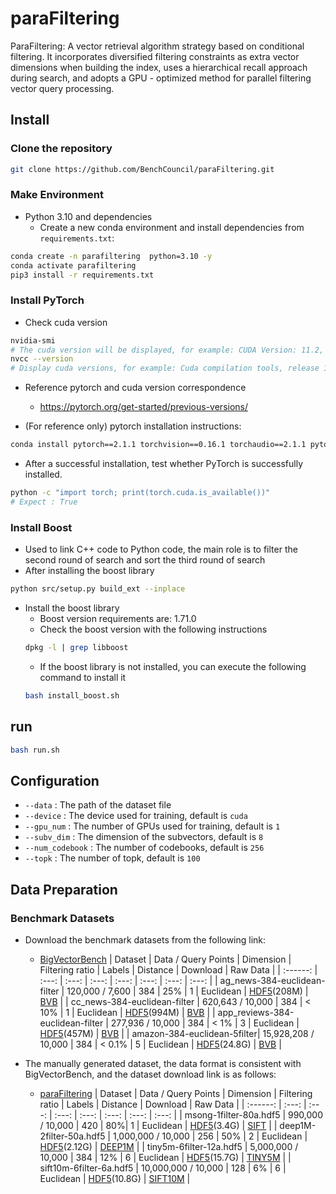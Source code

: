 # paraFiltering
ParaFiltering: A vector retrieval algorithm strategy based on conditional filtering. It incorporates diversified filtering constraints as extra vector dimensions when building the index, uses a hierarchical recall approach during search, and adopts a GPU - optimized method for parallel filtering vector query processing. 

## Install

### Clone the repository

```bash
git clone https://github.com/BenchCouncil/paraFiltering.git
```

### Make Environment


- Python 3.10 and dependencies
  - Create a new conda environment and install dependencies from `requirements.txt`:

```bash
conda create -n parafiltering  python=3.10 -y
conda activate parafiltering
pip3 install -r requirements.txt
```

### Install PyTorch
- Check cuda version

```bash
nvidia-smi
# The cuda version will be displayed, for example: CUDA Version: 11.2, and the GPU model
nvcc --version
# Display cuda versions, for example: Cuda compilation tools, release 11.2, V11.2.152
```

- Reference pytorch and cuda version correspondence
  - https://pytorch.org/get-started/previous-versions/
  
- (For reference only) pytorch installation instructions:
```bash
conda install pytorch==2.1.1 torchvision==0.16.1 torchaudio==2.1.1 pytorch-cuda=12.1 -c pytorch -c nvidia -y
```

- After a successful installation, test whether PyTorch is successfully installed.
```bash
python -c "import torch; print(torch.cuda.is_available())"
# Expect : True
```

### Install Boost
- Used to link C++ code to Python code, the main role is to filter the second round of search and sort the third round of search
- After installing the boost library
```bash
python src/setup.py build_ext --inplace
```

- Install the boost library
  - Boost version requirements are: 1.71.0
  - Check the boost version with the following instructions
  ```bash
  dpkg -l | grep libboost
  ```
  - If the boost library is not installed, you can execute the following command to install it
  ```bash
  bash install_boost.sh
  ```

## run
```bash
bash run.sh
```

## Configuration
- `--data` : The path of the dataset file
- `--device` : The device used for training, default is `cuda`
- `--gpu_num` : The number of GPUs used for training, default is `1`
- `--subv_dim` : The dimension of the subvectors, default is `8`
- `--num_codebook` : The number of codebooks, default is `256`
- `--topk` : The number of topk, default is `100`



## Data Preparation
### Benchmark Datasets
- Download the benchmark datasets from the following link:
  - [BigVectorBench](https://github.com/BenchCouncil/BigVectorBench)
    | Dataset | Data / Query Points |  Dimension  | Filtering ratio |  Labels |   Distance |  Download | Raw Data |
    | :------: | :---: | :---: | :---: | :---: | :---: | :---: |  :---: | 
    | ag_news-384-euclidean-filter | 120,000 / 7,600 | 384 | 25% | 1 | Euclidean | [HDF5](https://huggingface.co/datasets/Patrickcode/BigVectorBench/resolve/main/ag_news-384-euclidean-filter.hdf5)(208M) | [BVB](https://github.com/BenchCouncil/BigVectorBench?tab=readme-ov-file) |
    | cc_news-384-euclidean-filter | 620,643 / 10,000 | 384 | < 10% | 1 | Euclidean | [HDF5](https://huggingface.co/datasets/Patrickcode/BigVectorBench/resolve/main/cc_news-384-euclidean-filter.hdf5)(994M) | [BVB](https://github.com/BenchCouncil/BigVectorBench?tab=readme-ov-file) |
    | app_reviews-384-euclidean-filter | 277,936 / 10,000 | 384 | < 1% | 3 | Euclidean | [HDF5](https://huggingface.co/datasets/Patrickcode/BigVectorBench/resolve/main/app_reviews-384-euclidean-filter.hdf5)(457M) | [BVB](https://github.com/BenchCouncil/BigVectorBench?tab=readme-ov-file) |
    | amazon-384-euclidean-5filter|	15,928,208 / 10,000 | 384 | < 0.1% | 5 | Euclidean | [HDF5](https://huggingface.co/datasets/Patrickcode/BigVectorBench/resolve/main/amazon-384-euclidean-5filter.hdf5)(24.8G) | [BVB](https://github.com/BenchCouncil/BigVectorBench?tab=readme-ov-file) |


- The manually generated dataset, the data format is consistent with BigVectorBench, and the dataset download link is as follows:
  - [paraFiltering](https://huggingface.co/datasets/1253828034HJP/paraFiltering)
    | Dataset | Data / Query Points |  Dimension  | Filtering ratio |  Labels |   Distance |  Download | Raw Data |
    | :------: | :---: | :---: | :---: | :---: | :---: | :---: |  :---: | 
    | msong-1filter-80a.hdf5  | 990,000 / 10,000 | 420 | 80%| 1  | Euclidean | [HDF5](https://huggingface.co/datasets/1253828034HJP/paraFiltering/blob/main/msong-1filter-80a.hdf5)(3.4G) | [SIFT](http://corpus-texmex.irisa.fr/) |
    | deep1M-2filter-50a.hdf5 | 1,000,000 / 10,000 | 256 | 50% | 2 | Euclidean | [HDF5](https://huggingface.co/datasets/1253828034HJP/paraFiltering/blob/main/deep1M-2filter-50a.hdf5)(2.12G) | [DEEP1M](https://github.com/matsui528/deep1b_gt) |
    | tiny5m-6filter-12a.hdf5 | 5,000,000 / 10,000 | 384 | 12% | 6 | Euclidean | [HDF5](https://huggingface.co/datasets/1253828034HJP/paraFiltering/blob/main/tiny5m-6filter-12a.hdf5)(15.7G) | [TINY5M](https://huggingface.co/timm/tiny_vit_5m_224.in1k) |
    | sift10m-6filter-6a.hdf5 | 10,000,000  / 10,000 | 128 | 6% | 6 | Euclidean | [HDF5](https://huggingface.co/datasets/1253828034HJP/paraFiltering/blob/main/sift10m-6filter-6a.hdf5)(10.8G) | [SIFT10M](https://www.bing.com/search?q=sift10m&qs=n&form=QBRE&sp=-1&lq=0&pq=sift10m&sc=17-7&sk=&cvid=1324959AF80D4796A7EA1C1A39F0FA97&ghsh=0&ghacc=0&ghpl=) |


    





